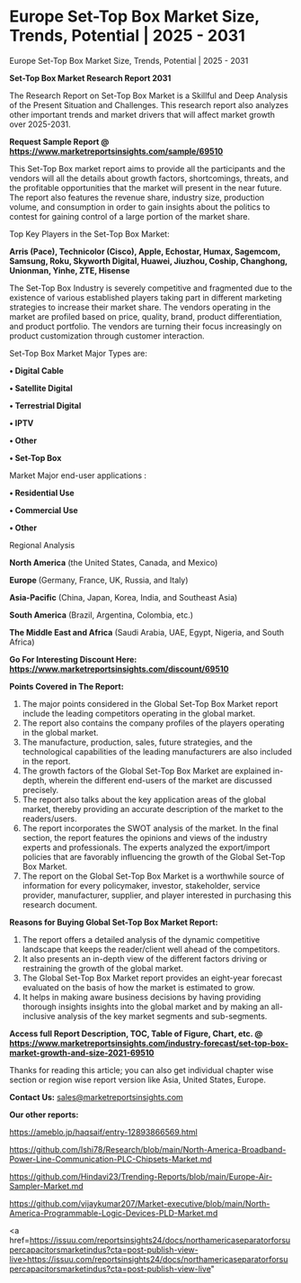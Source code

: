 # Europe Set-Top Box Market Size, Trends, Potential | 2025 - 2031
Europe Set-Top Box Market Size, Trends, Potential | 2025 - 2031

<strong>Set-Top Box Market Research Report 2031</strong>

The Research Report on Set-Top Box Market is a Skillful and Deep Analysis of the Present Situation and Challenges. This research report also analyzes other important trends and market drivers that will affect market growth over 2025-2031.

<strong>Request Sample Report @ <a href=https://www.marketreportsinsights.com/sample/69510>https://www.marketreportsinsights.com/sample/69510</a></strong>

This Set-Top Box market report aims to provide all the participants and the vendors will all the details about growth factors, shortcomings, threats, and the profitable opportunities that the market will present in the near future. The report also features the revenue share, industry size, production volume, and consumption in order to gain insights about the politics to contest for gaining control of a large portion of the market share.

Top Key Players in the Set-Top Box Market:

<strong>Arris (Pace), Technicolor (Cisco), Apple, Echostar, Humax, Sagemcom, Samsung, Roku, Skyworth Digital, Huawei, Jiuzhou, Coship, Changhong, Unionman, Yinhe, ZTE, Hisense</strong>

The Set-Top Box Industry is severely competitive and fragmented due to the existence of various established players taking part in different marketing strategies to increase their market share. The vendors operating in the market are profiled based on price, quality, brand, product differentiation, and product portfolio. The vendors are turning their focus increasingly on product customization through customer interaction.

Set-Top Box Market Major Types are:

<strong>• Digital Cable

• Satellite Digital

• Terrestrial Digital

• IPTV

• Other

• Set-Top Box</strong>

Market Major end-user applications :

<strong>• Residential Use

• Commercial Use

• Other</strong>

Regional Analysis

</u><strong><b>North America</b></strong> (the United States, Canada, and Mexico)

<strong><b>Europe </b></strong>(Germany, France, UK, Russia, and Italy)

<strong><b>Asia-Pacific</b></strong> (China, Japan, Korea, India, and Southeast Asia)

<strong><b>South America</b></strong> (Brazil, Argentina, Colombia, etc.)

<strong><b>The Middle East and Africa</b></strong> (Saudi Arabia, UAE, Egypt, Nigeria, and South Africa)

<strong>Go For Interesting Discount Here: <a href=https://www.marketreportsinsights.com/discount/69510>https://www.marketreportsinsights.com/discount/69510</a></strong>

<strong>Points Covered in The Report:</strong>
<ol>
  <li>The major points considered in the Global Set-Top Box Market report include the leading competitors operating in the global market.</li>
  <li>The report also contains the company profiles of the players operating in the global market.</li>
  <li>The manufacture, production, sales, future strategies, and the technological capabilities of the leading manufacturers are also included in the report.</li>
  <li>The growth factors of the Global Set-Top Box Market are explained in-depth, wherein the different end-users of the market are discussed precisely.</li>
  <li>The report also talks about the key application areas of the global market, thereby providing an accurate description of the market to the readers/users.</li>
  <li>The report incorporates the SWOT analysis of the market. In the final section, the report features the opinions and views of the industry experts and professionals. The experts analyzed the export/import policies that are favorably influencing the growth of the Global Set-Top Box Market.</li>
  <li>The report on the Global Set-Top Box Market is a worthwhile source of information for every policymaker, investor, stakeholder, service provider, manufacturer, supplier, and player interested in purchasing this research document.</li>
</ol>
<strong>Reasons for Buying Global Set-Top Box Market Report:</strong>

<ol>
  <li>The report offers a detailed analysis of the dynamic competitive landscape that keeps the reader/client well ahead of the competitors.</li>
  <li>It also presents an in-depth view of the different factors driving or restraining the growth of the global market.</li>
  <li>The Global Set-Top Box Market report provides an eight-year forecast evaluated on the basis of how the market is estimated to grow.</li>
  <li>It helps in making aware business decisions by having providing thorough insights insights into the global market and by making an all-inclusive analysis of the key market segments and sub-segments.</li>
</ol>
<strong>Access full Report Description, TOC, Table of Figure, Chart, etc. @ <a href=https://www.marketreportsinsights.com/industry-forecast/set-top-box-market-growth-and-size-2021-69510>https://www.marketreportsinsights.com/industry-forecast/set-top-box-market-growth-and-size-2021-69510</a></strong>


Thanks for reading this article; you can also get individual chapter wise section or region wise report version like Asia, United States, Europe.

<strong>Contact Us:</strong>
sales@marketreportsinsights.com

<strong>Our other reports:</strong>

<a href=https://ameblo.jp/haqsaif/entry-12893866569.html>https://ameblo.jp/haqsaif/entry-12893866569.html</a>

<a href=https://github.com/Ishi78/Research/blob/main/North-America-Broadband-Power-Line-Communication-PLC-Chipsets-Market.md>https://github.com/Ishi78/Research/blob/main/North-America-Broadband-Power-Line-Communication-PLC-Chipsets-Market.md</a>

<a href=https://github.com/Hindavi23/Trending-Reports/blob/main/Europe-Air-Sampler-Market.md>https://github.com/Hindavi23/Trending-Reports/blob/main/Europe-Air-Sampler-Market.md</a>

<a href=https://github.com/vijaykumar207/Market-executive/blob/main/North-America-Programmable-Logic-Devices-PLD-Market.md>https://github.com/vijaykumar207/Market-executive/blob/main/North-America-Programmable-Logic-Devices-PLD-Market.md</a>

<a href=https://issuu.com/reportsinsights24/docs/northamericaseparatorforsupercapacitorsmarketindus?cta=post-publish-view-live>https://issuu.com/reportsinsights24/docs/northamericaseparatorforsupercapacitorsmarketindus?cta=post-publish-view-live</a>"
